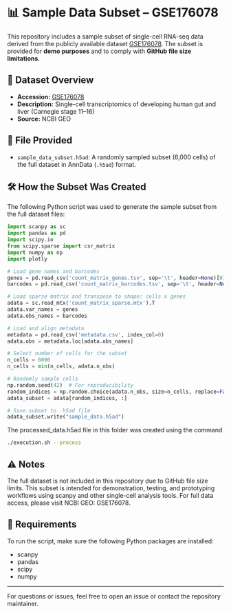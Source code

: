 # 📊 Sample Data Subset – GSE176078

This repository includes a sample subset of single-cell RNA-seq data derived from the publicly available dataset [GSE176078](https://www.ncbi.nlm.nih.gov/geo/query/acc.cgi?acc=GSE176078). The subset is provided for **demo purposes** and to comply with **GitHub file size limitations**.

## 🧬 Dataset Overview

- **Accession:** [GSE176078](https://www.ncbi.nlm.nih.gov/geo/query/acc.cgi?acc=GSE176078)  
- **Description:** Single-cell transcriptomics of developing human gut and liver (Carnegie stage 11–16)  
- **Source:** NCBI GEO

## 📁 File Provided

- `sample_data_subset.h5ad`: A randomly sampled subset (6,000 cells) of the full dataset in AnnData (`.h5ad`) format.

## 🛠️ How the Subset Was Created

The following Python script was used to generate the sample subset from the full dataset files:

```python
import scanpy as sc
import pandas as pd
import scipy.io
from scipy.sparse import csr_matrix
import numpy as np
import plotly

# Load gene names and barcodes
genes = pd.read_csv('count_matrix_genes.tsv', sep='\t', header=None)[0].values
barcodes = pd.read_csv('count_matrix_barcodes.tsv', sep='\t', header=None)[0].values

# Load sparse matrix and transpose to shape: cells x genes
adata = sc.read_mtx('count_matrix_sparse.mtx').T
adata.var_names = genes
adata.obs_names = barcodes

# Load and align metadata
metadata = pd.read_csv('metadata.csv', index_col=0)
adata.obs = metadata.loc[adata.obs_names]

# Select number of cells for the subset
n_cells = 6000
n_cells = min(n_cells, adata.n_obs)

# Randomly sample cells
np.random.seed(42)  # For reproducibility
random_indices = np.random.choice(adata.n_obs, size=n_cells, replace=False)
adata_subset = adata[random_indices, :]

# Save subset to .h5ad file
adata_subset.write("sample_data.h5ad")
```

The processed_data.h5ad file in this folder was created using the command

```bash
./execution.sh --process
```


## ⚠️ Notes

The full dataset is not included in this repository due to GitHub file size limits.
This subset is intended for demonstration, testing, and prototyping workflows using scanpy and other single-cell analysis tools.
For full data access, please visit NCBI GEO: GSE176078.

## 🔧 Requirements

To run the script, make sure the following Python packages are installed:

- scanpy
- pandas
- scipy
- numpy

---

For questions or issues, feel free to open an issue or contact the repository maintainer.
